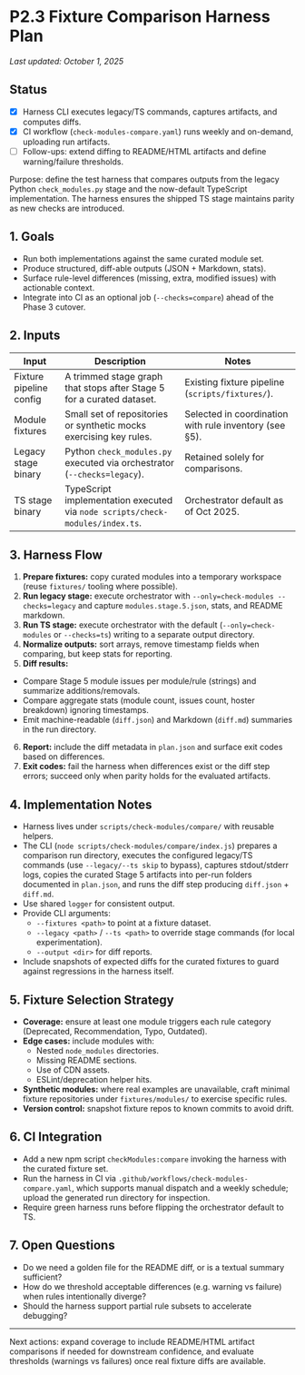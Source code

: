 # P2.3 Fixture Comparison Harness Plan

_Last updated: October 1, 2025_

## Status

- [x] Harness CLI executes legacy/TS commands, captures artifacts, and computes diffs.
- [x] CI workflow (`check-modules-compare.yaml`) runs weekly and on-demand, uploading run artifacts.
- [ ] Follow-ups: extend diffing to README/HTML artifacts and define warning/failure thresholds.

Purpose: define the test harness that compares outputs from the legacy Python `check_modules.py` stage and the now-default TypeScript implementation. The harness ensures the shipped TS stage maintains parity as new checks are introduced.

## 1. Goals

- Run both implementations against the same curated module set.
- Produce structured, diff-able outputs (JSON + Markdown, stats).
- Surface rule-level differences (missing, extra, modified issues) with actionable context.
- Integrate into CI as an optional job (`--checks=compare`) ahead of the Phase 3 cutover.

## 2. Inputs

| Input                   | Description                                                                   | Notes                                                  |
| ----------------------- | ----------------------------------------------------------------------------- | ------------------------------------------------------ |
| Fixture pipeline config | A trimmed stage graph that stops after Stage 5 for a curated dataset.         | Existing fixture pipeline (`scripts/fixtures/`).       |
| Module fixtures         | Small set of repositories or synthetic mocks exercising key rules.            | Selected in coordination with rule inventory (see §5). |
| Legacy stage binary     | Python `check_modules.py` executed via orchestrator (`--checks=legacy`).      | Retained solely for comparisons.                       |
| TS stage binary         | TypeScript implementation executed via `node scripts/check-modules/index.ts`. | Orchestrator default as of Oct 2025.                   |

## 3. Harness Flow

1. **Prepare fixtures:** copy curated modules into a temporary workspace (reuse `fixtures/` tooling where possible).
2. **Run legacy stage:** execute orchestrator with `--only=check-modules --checks=legacy` and capture `modules.stage.5.json`, stats, and README markdown.
3. **Run TS stage:** execute orchestrator with the default (`--only=check-modules` or `--checks=ts`) writing to a separate output directory.
4. **Normalize outputs:** sort arrays, remove timestamp fields when comparing, but keep stats for reporting.
5. **Diff results:**

- Compare Stage 5 module issues per module/rule (strings) and summarize additions/removals.
- Compare aggregate stats (module count, issues count, hoster breakdown) ignoring timestamps.
- Emit machine-readable (`diff.json`) and Markdown (`diff.md`) summaries in the run directory.

6. **Report:** include the diff metadata in `plan.json` and surface exit codes based on differences.
7. **Exit codes:** fail the harness when differences exist or the diff step errors; succeed only when parity holds for the evaluated artifacts.

## 4. Implementation Notes

- Harness lives under `scripts/check-modules/compare/` with reusable helpers.
- The CLI (`node scripts/check-modules/compare/index.js`) prepares a comparison run directory, executes the configured legacy/TS commands (use `--legacy/--ts skip` to bypass), captures stdout/stderr logs, copies the curated Stage 5 artifacts into per-run folders documented in `plan.json`, and runs the diff step producing `diff.json` + `diff.md`.
- Use shared `logger` for consistent output.
- Provide CLI arguments:
  - `--fixtures <path>` to point at a fixture dataset.
  - `--legacy <path>` / `--ts <path>` to override stage commands (for local experimentation).
  - `--output <dir>` for diff reports.
- Include snapshots of expected diffs for the curated fixtures to guard against regressions in the harness itself.

## 5. Fixture Selection Strategy

- **Coverage:** ensure at least one module triggers each rule category (Deprecated, Recommendation, Typo, Outdated).
- **Edge cases:** include modules with:
  - Nested `node_modules` directories.
  - Missing README sections.
  - Use of CDN assets.
  - ESLint/deprecation helper hits.
- **Synthetic modules:** where real examples are unavailable, craft minimal fixture repositories under `fixtures/modules/` to exercise specific rules.
- **Version control:** snapshot fixture repos to known commits to avoid drift.

## 6. CI Integration

- Add a new npm script `checkModules:compare` invoking the harness with the curated fixture set.
- Run the harness in CI via `.github/workflows/check-modules-compare.yaml`, which supports manual dispatch and a weekly schedule; upload the generated run directory for inspection.
- Require green harness runs before flipping the orchestrator default to TS.

## 7. Open Questions

- Do we need a golden file for the README diff, or is a textual summary sufficient?
- How do we threshold acceptable differences (e.g. warning vs failure) when rules intentionally diverge?
- Should the harness support partial rule subsets to accelerate debugging?

---

Next actions: expand coverage to include README/HTML artifact comparisons if needed for downstream confidence, and evaluate thresholds (warnings vs failures) once real fixture diffs are available.

